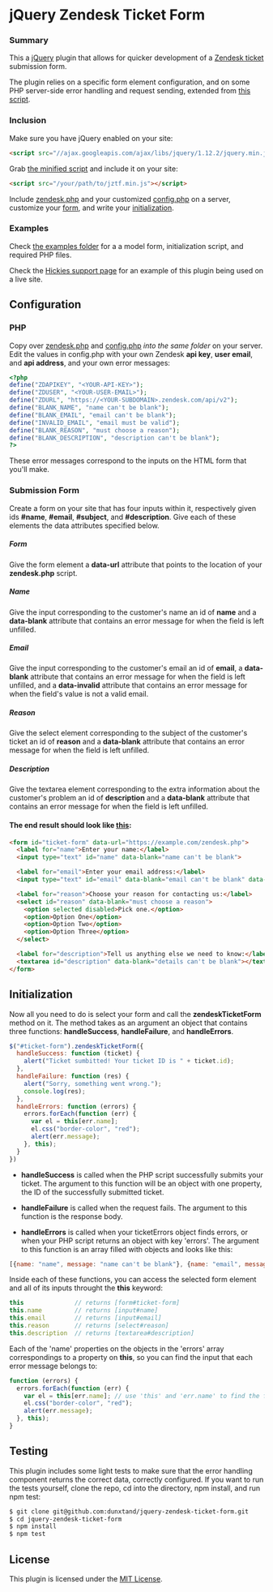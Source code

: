 # jQuery Zendesk Ticket Form

### Summary

This a [jQuery](http://jquery.com/) plugin that allows for quicker development of a [Zendesk ticket](https://support.zendesk.com/hc/en-us/articles/203690856-Working-with-tickets) submission form.

The plugin relies on a specific form element configuration, and on some PHP server-side error handling and request sending, extended from [this script](https://github.com/apanzerj/Former-For-Zendesk/blob/Lesson-1-Branch/former.php).

### Inclusion

Make sure you have jQuery enabled on your site:

````html
<script src="//ajax.googleapis.com/ajax/libs/jquery/1.12.2/jquery.min.js"></script>
````

Grab [the minified script](https://github.com/dunxtand/jquery-zendesk-ticket-form/blob/master/build/jztf.min.js) and include it on your site:

````html
<script src="/your/path/to/jztf.min.js"></script>
````

Include [zendesk.php](https://github.com/dunxtand/jquery-zendesk-ticket-form/blob/master/example/zendesk.php) and your customized [config.php](https://github.com/dunxtand/jquery-zendesk-ticket-form/blob/master/example/config.php) on a server, customize your [form](https://github.com/dunxtand/jquery-zendesk-ticket-form/blob/master/example/form.html), and write your [initialization](https://github.com/dunxtand/jquery-zendesk-ticket-form/blob/master/example/form.html).

### Examples

Check [the examples folder](https://github.com/dunxtand/jquery-zendesk-ticket-form/tree/master/example) for a a model form, initialization script, and required PHP files.

Check the [Hickies support page](https://www.hickies.com/blogs/support) for an example of this plugin being used on a live site.

##

## Configuration

### PHP

Copy over [zendesk.php](https://github.com/dunxtand/jquery-zendesk-ticket-form/blob/master/example/zendesk.php) and [config.php](https://github.com/dunxtand/jquery-zendesk-ticket-form/blob/master/example/config.php) *into the same folder* on your server. Edit the values in config.php with your own Zendesk **api key**, **user email**, and **api address**, and your own error messages:

````php
<?php
define("ZDAPIKEY", "<YOUR-API-KEY>");
define("ZDUSER", "<YOUR-USER-EMAIL>");
define("ZDURL", "https://<YOUR-SUBDOMAIN>.zendesk.com/api/v2");
define("BLANK_NAME", "name can't be blank");
define("BLANK_EMAIL", "email can't be blank");
define("INVALID_EMAIL", "email must be valid");
define("BLANK_REASON", "must choose a reason");
define("BLANK_DESCRIPTION", "description can't be blank");
?>
````

These error messages correspond to the inputs on the HTML form that you'll make.

### Submission Form

Create a form on your site that has four inputs within it, respectively given ids **#name**, **#email**, **#subject**, and **#description**. Give each of these elements the data attributes specified below.

##### Form

Give the form element a **data-url** attribute that points to the location of your **zendesk.php** script.

##### Name

Give the input corresponding to the customer's name an id of **name** and a **data-blank** attribute that contains an error message for when the field is left unfilled.

##### Email

Give the input corresponding to the customer's email an id of **email**, a **data-blank** attribute that contains an error message for when the field is left unfilled, and a **data-invalid** attribute that contains an error message for when the field's value is not a valid email.

##### Reason

Give the select element corresponding to the subject of the customer's ticket an id of **reason** and a **data-blank** attribute that contains an error message for when the field is left unfilled.

##### Description

Give the textarea element corresponding to the extra information about the customer's problem an id of **description** and a **data-blank** attribute that contains an error message for when the field is left unfilled.

#### The end result should look like [this](https://github.com/dunxtand/jquery-zendesk-ticket-form/blob/master/example/form.html):

````html
<form id="ticket-form" data-url="https://example.com/zendesk.php">
  <label for="name">Enter your name:</label>
  <input type="text" id="name" data-blank="name can't be blank">

  <label for="email">Enter your email address:</label>
  <input type="text" id="email" data-blank="email can't be blank" data-invalid="email must be valid">

  <label for="reason">Choose your reason for contacting us:</label>
  <select id="reason" data-blank="must choose a reason">
    <option selected disabled>Pick one.</option>
    <option>Option One</option>
    <option>Option Two</option>
    <option>Option Three</option>
  </select>

  <label for="description">Tell us anything else we need to know:</label>
  <textarea id="description" data-blank="details can't be blank"></textarea>
</form>
````

## Initialization

Now all you need to do is select your form and call the **zendeskTicketForm** method on it. The method takes as an argument an object that contains three functions: **handleSuccess**, **handleFailure**, and **handleErrors**.

````javascript
$("#ticket-form").zendeskTicketForm({
  handleSuccess: function (ticket) {
    alert("Ticket sumbitted! Your ticket ID is " + ticket.id);
  },
  handleFailure: function (res) {
    alert("Sorry, something went wrong.");
    console.log(res);
  },
  handleErrors: function (errors) {
    errors.forEach(function (err) {
      var el = this[err.name];
      el.css("border-color", "red");
      alert(err.message);
    }, this);
  }
})
````

* **handleSuccess** is called when the PHP script successfully submits your ticket. The argument to this function will be an object with one property, the ID of the successfully submitted ticket.

* **handleFailure** is called when the request fails. The argument to this function is the response body.

* **handleErrors** is called when your ticketErrors object finds errors, or when your PHP script returns an object with key 'errors'. The argument to this function is an array filled with objects and looks like this:

```javascript
[{name: "name", message: "name can't be blank"}, {name: "email", message: "email must be valid"}]
```

Inside each of these functions, you can access the selected form element and all of its inputs throught the **this** keyword:

````javascript
this              // returns [form#ticket-form]
this.name         // returns [input#name]
this.email        // returns [input#email]
this.reason       // returns [select#reason]
this.description  // returns [textarea#description]
````

Each of the 'name' properties on the objects in the 'errors' array correspondings to a property on **this**, so you can find the input that each error message belongs to:

````javascript
function (errors) {
  errors.forEach(function (err) {
    var el = this[err.name]; // use 'this' and 'err.name' to find the field with errors
    el.css("border-color", "red");
    alert(err.message);
  }, this);
}
````

## Testing

This plugin includes some light tests to make sure that the error handling component returns the correct data, correctly configured. If you want to run the tests yourself, clone the repo, cd into the directory, npm install, and run npm test:

````bash
$ git clone git@github.com:dunxtand/jquery-zendesk-ticket-form.git
$ cd jquery-zendesk-ticket-form
$ npm install
$ npm test
````

## License

This plugin is licensed under the [MIT License](https://opensource.org/licenses/MIT).
